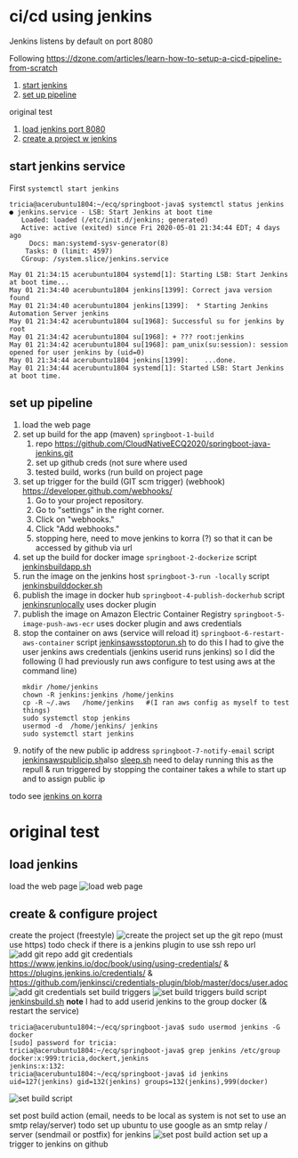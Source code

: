 # ci/cd using jenkins 

Jenkins listens by default on port 8080

Following https://dzone.com/articles/learn-how-to-setup-a-cicd-pipeline-from-scratch
1. [start jenkins](#start-jenkins-service)
1. [set up pipeline](#set-up-pipeline)


original test
1. [load jenkins port 8080](#load-jenkins)
1. [create a project w jenkins](#create-&-configure-project)

## start jenkins service
First `systemctl start jenkins`
```
tricia@acerubuntu1804:~/ecq/springboot-java$ systemctl status jenkins
● jenkins.service - LSB: Start Jenkins at boot time
   Loaded: loaded (/etc/init.d/jenkins; generated)
   Active: active (exited) since Fri 2020-05-01 21:34:44 EDT; 4 days ago
     Docs: man:systemd-sysv-generator(8)
    Tasks: 0 (limit: 4597)
   CGroup: /system.slice/jenkins.service

May 01 21:34:15 acerubuntu1804 systemd[1]: Starting LSB: Start Jenkins at boot time...
May 01 21:34:40 acerubuntu1804 jenkins[1399]: Correct java version found
May 01 21:34:40 acerubuntu1804 jenkins[1399]:  * Starting Jenkins Automation Server jenkins
May 01 21:34:42 acerubuntu1804 su[1968]: Successful su for jenkins by root
May 01 21:34:42 acerubuntu1804 su[1968]: + ??? root:jenkins
May 01 21:34:42 acerubuntu1804 su[1968]: pam_unix(su:session): session opened for user jenkins by (uid=0)
May 01 21:34:44 acerubuntu1804 jenkins[1399]:    ...done.
May 01 21:34:44 acerubuntu1804 systemd[1]: Started LSB: Start Jenkins at boot time.
```
## set up pipeline
1. load the web page
2. set up build for the app (maven)   `springboot-1-build`
     1. repo https://github.com/CloudNativeECQ2020/springboot-java-jenkins.git
     2. set up github creds (not sure where used
     3. tested build, works  (run build on project page
3.  set up trigger for the build (GIT scm trigger)  (webhook)  https://developer.github.com/webhooks/
     1. Go to your project repository.
     2. Go to "settings" in the right corner.
     3. Click on "webhooks."
     4. Click "Add webhooks."
     5. stopping here, need to move jenkins to korra (?) so that it can be accessed by github via url  
4. set up the build for docker image  `springboot-2-dockerize` script [jenkinsbuildapp.sh](jenkinsbuildapp.sh)
4. run the image on the jenkins host `springboot-3-run -locally` script [jenkinsbuilddocker.sh](jenkinsbuilddocker.sh)
4. publish the image in docker hub  `springboot-4-publish-dockerhub` script [jenkinsrunlocally](jenkinsrunlocally)  uses docker plugin
4. publish the image on Amazon Electric Container Registry  `springboot-5-image-push-aws-ecr` uses docker plugin and aws credentials
4. stop the container on aws (service will reload it) `springboot-6-restart-aws-container` script [jenkinsawsstoptorun.sh](jenkinsawsstoptorun.sh)        to do this I had to give the user jenkins aws credentials (jenkins userid runs jenkins) so I did the following (I had previously run aws configure to test using aws at the command line)
     ```
     mkdir /home/jenkins
     chown -R jenkins:jenkins /home/jenkins
     cp -R ~/.aws	/home/jenkins   #(I ran aws config as myself to test things)
     sudo systemctl stop jenkins
     usermod -d  /home/jenkins/ jenkins
     sudo systemctl start jenkins
     ```
4. notify of the new public ip address `springboot-7-notify-email`  script [jenkinsawspublicip.sh](jenkinsawspublicip.sh)also [sleep.sh](sleep.sh) need to delay running this as the repull & run triggered by stopping the container takes a while to start up and to assign public ip


     
  

todo see [jenkins on korra](jenkinsonkorra.md)
# original test
## load jenkins
load the web page
![load web page](img/jenkins1.PNG)
## create & configure project 
create the project (freestyle)
![create the project](img/jenkins-create-job.PNG)
set up the git repo (must use https)
todo check if there is a jenkins plugin to use ssh repo url
![add git repo](img/jenkins-add-repo.PNG)
add git credentials https://www.jenkins.io/doc/book/using/using-credentials/ & https://plugins.jenkins.io/credentials/ & https://github.com/jenkinsci/credentials-plugin/blob/master/docs/user.adoc
![add git credentials](img/jenkins-add-cred.PNG)
set build triggers
![set build triggers](img/jenkins-build-trigger.PNG)
build script [jenkinsbuild.sh](jenkinsbuild.sh)
__note__ I had to add userid jenkins to the group docker (& restart the service)
```
tricia@acerubuntu1804:~/ecq/springboot-java$ sudo usermod jenkins -G docker
[sudo] password for tricia:
tricia@acerubuntu1804:~/ecq/springboot-java$ grep jenkins /etc/group
docker:x:999:tricia,dockert,jenkins
jenkins:x:132:
tricia@acerubuntu1804:~/ecq/springboot-java$ id jenkins
uid=127(jenkins) gid=132(jenkins) groups=132(jenkins),999(docker)
```
![set build script](img/jenkins-build-script.PNG)

set post build action  (email, needs to be local as system is not set to use an smtp relay/server)
todo set up ubuntu to use google as an smtp relay / server (sendmail or postfix)  for jenkins
![set post build action](img/jenkins-post-build-action.PNG)
set up a trigger to jenkins on github


